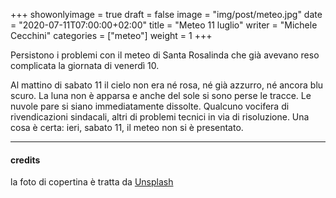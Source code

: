 +++
showonlyimage = true
draft = false
image = "img/post/meteo.jpg"
date = "2020-07-11T07:00:00+02:00"
title = "Meteo 11 luglio"
writer = "Michele Cecchini"
categories = ["meteo"]
weight = 1
+++

Persistono i problemi con il meteo di Santa Rosalinda che già avevano
reso complicata la giornata di venerdì 10.



<!--more-->

Al mattino di sabato 11 il cielo non era né rosa, né già azzurro, né
ancora blu scuro. La luna non è apparsa e anche del sole si sono perse
le tracce. Le nuvole pare si siano immediatamente dissolte. Qualcuno
vocifera di rivendicazioni sindacali, altri di problemi tecnici in via
di risoluzione.
Una cosa è certa: ieri, sabato 11, il meteo non si è presentato.

---
#### credits

la foto di copertina è tratta da <a target="blank"
href="https://unsplash.com/photos/cu8TUBPMAKs">Unsplash 
